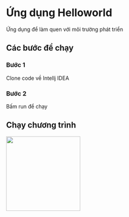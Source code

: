 # Ứng dụng Helloworld
Ứng dụng để làm quen với môi trường phát triển
## Các bước để chạy
### Bước 1
Clone code về Intellj IDEA
### Bước 2
Bấm run để chạy

## Chạy chương trình
<img src="https://raw.githubusercontent.com/JavaEEClass/images/master/hellworld1.png" width = "200">